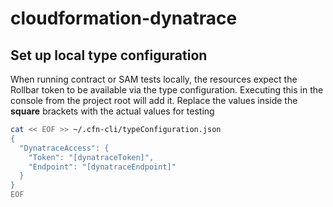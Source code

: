 # cloudformation-dynatrace

## Set up local type configuration

When running contract or SAM tests locally, the resources expect the Rollbar token to be available via the type configuration.
Executing this in the console from the project root will add it. Replace the values inside the __square__ brackets with the actual values for testing
```bash
cat << EOF >> ~/.cfn-cli/typeConfiguration.json
{
  "DynatraceAccess": {
    "Token": "[dynatraceToken]",
    "Endpoint": "[dynatraceEndpoint]"
  }
}
EOF
```